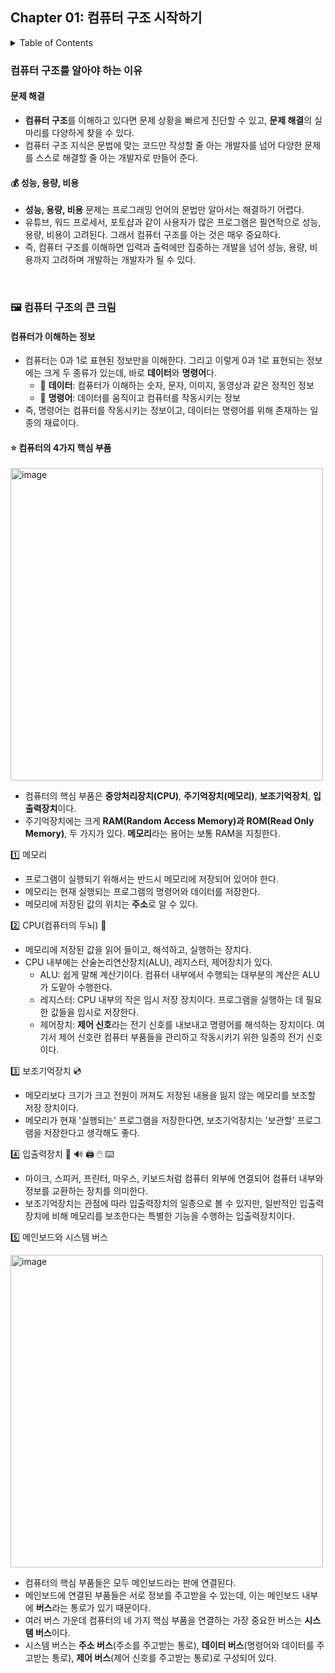 <!--
bold 처리
** **

js 코드 작성
```js

```

링크
[보여질 단어](URL 주소)

형광펜 처리
` `
-->

## Chapter 01: 컴퓨터 구조 시작하기

<details>
<summary>Table of Contents</summary>

- 컴퓨터 구조를 알아야 하는 이유
  - 문제 해결[:link:](#🧯-문제-해결)
  - 성능, 용량, 비용[:link:](#💰-성능-용량-비용)
- 컴퓨터 구조의 큰 그림
  - 컴퓨터가 이해하는 정보[:link:](#컴퓨터가-이해하는-정보)
  - 컴퓨터의 4가지 핵심 부품[:link:](#⭐️-컴퓨터의-4가지-핵심-부품)
  </details>

### 컴퓨터 구조를 알아야 하는 이유

#### 문제 해결

- **컴퓨터 구조**를 이해하고 있다면 문제 상황을 빠르게 진단할 수 있고, **문제 해결**의 실마리를 다양하게 찾을 수 있다.
- 컴퓨터 구조 지식은 문법에 맞는 코드만 작성할 줄 아는 개발자를 넘어 다양한 문제를 스스로 해결할 줄 아는 개발자로 만들어 준다.

#### 💰 성능, 용량, 비용

- **성능, 용량, 비용** 문제는 프로그래밍 언어의 문법만 알아서는 해결하기 어렵다.
- 유튜브, 워드 프로세서, 포토샵과 같이 사용자가 많은 프로그램은 필연적으로 성능, 용량, 비용이 고려된다. 그래서 컴퓨터 구조를 아는 것은 매우 중요하다.
- 즉, 컴퓨터 구조를 이해하면 입력과 출력에만 집중하는 개발을 넘어 성능, 용량, 비용까지 고려하며 개발하는 개발자가 될 수 있다.

<br>

### 🖼️ 컴퓨터 구조의 큰 크림

#### 컴퓨터가 이해하는 정보

- 컴퓨터는 0과 1로 표현된 정보만을 이해한다. 그리고 이렇게 0과 1로 표현되는 정보에는 크게 두 종류가 있는데, 바로 **데이터**와 **명령어**다.
  - 🎈 **데이터**: 컴퓨터가 이해하는 숫자, 문자, 이미지, 동영상과 같은 정적인 정보
  - 🎈 **명령어**: 데이터를 움직이고 컴퓨터를 작동시키는 정보
- 즉, 명령어는 컴퓨터를 작동시키는 정보이고, 데이터는 명령어를 위해 존재하는 일종의 재료이다.

#### ⭐️ 컴퓨터의 4가지 핵심 부품

  <img width="500" alt="image" src="https://github.com/SeongHo-C/reading-books-for-programmers/assets/83394485/6b49611b-429e-4e9d-a7c0-3d6826ffa60f">

- 컴퓨터의 핵심 부품은 **중앙처리장치(CPU)**, **주기억장치(메모리)**, **보조기억장치**, **입출력장치**이다.
- 주기억장치에는 크게 **RAM(Random Access Memory)과 ROM(Read Only Memory)**, 두 가지가 있다. **메모리**라는 용어는 보통 RAM을 지칭한다.

1️⃣ 메모리

- 프로그램이 실행되기 위해서는 반드시 메모리에 저장되어 있어야 한다.
- 메모리는 현재 실행되는 프로그램의 명령어와 데이터를 저장한다.
- 메모리에 저장된 값의 위치는 **주소**로 알 수 있다.

2️⃣ CPU(컴퓨터의 두뇌) 🧠

- 메모리에 저장된 값을 읽어 들이고, 해석하고, 실행하는 장치다.
- CPU 내부에는 산술논리연산장치(ALU), 레지스터, 제어장치가 있다.
  - ALU: 쉽게 말해 계산기이다. 컴퓨터 내부에서 수행되는 대부분의 계산은 ALU가 도맡아 수행한다.
  - 레지스터: CPU 내부의 작은 임시 저장 장치이다. 프로그램을 실행하는 데 필요한 값들을 임시로 저장한다.
  - 제어장치: **제어 신호**라는 전기 신호를 내보내고 명령어를 해석하는 장치이다. 여기서 제어 신호란 컴퓨터 부품들을 관리하고 작동시키기 위한 일종의 전기 신호이다.

3️⃣ 보조기억장치 💿

- 메모리보다 크기가 크고 전원이 꺼져도 저장된 내용을 잃지 않는 메모리를 보조할 저장 장치이다.
- 메모리가 현재 '실행되는' 프로그램을 저장한다면, 보조기억장치는 '보관할' 프로그램을 저장한다고 생각해도 좋다.

4️⃣ 입출력장치 🎤 🔊 🖨️ 🖱️ ⌨️

- 마이크, 스피커, 프린터, 마우스, 키보드처럼 컴퓨터 외부에 연결되어 컴퓨터 내부와 정보를 교환하는 장치를 의미한다.
- 보조기억장치는 관점에 따라 입출력장치의 일종으로 볼 수 있지만, 일반적인 입출력장치에 비해 메모리를 보조한다는 특별한 기능을 수행하는 입출력장치이다.

5️⃣ 메인보드와 시스템 버스

<img width="500" alt="image" src="https://github.com/SeongHo-C/reading-books-for-programmers/assets/83394485/3b82b88e-a92c-493b-a50c-eda54f7900eb"/>

- 컴퓨터의 핵심 부품들은 모두 메인보드라는 판에 연결된다.
- 메인보드에 연결된 부품들은 서로 정보를 주고받을 수 있는데, 이는 메인보드 내부에 **버스**라는 통로가 있기 때문이다.
- 여러 버스 가운데 컴퓨터의 네 가지 핵심 부품을 연결하는 가장 중요한 버스는 **시스템 버스**이다.
- 시스템 버스는 **주소 버스**(주소를 주고받는 통로), **데이터 버스**(명령어와 데이터를 주고받는 통로), **제어 버스**(제어 신호를 주고받는 통로)로 구성되어 있다.
